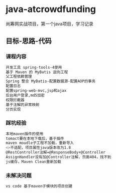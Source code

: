 # java-atcrowdfunding
尚筹网实战项目，第一个java项目，学习记录

## 目标-思路-代码
### 课程内容
```bash
开发工具 spring-tools-4使用
基于 Maven 的 MyBatis 逆向工程
父工程依赖管理
Spring 整合 MyBatis-配置数据源-配置AOP的事务
配置日志
配置spring-web-mvc,jsp和ajax
后台用户登录,md5加密
权限拦截器
基于注解的异常映射
分页实现
```
### 踩坑经验
```bash
本地maven插件的使用
tomact要在本地下载后，基于插件
maven moudle子工程不加载，重新导入
<>不适配，项目属性java版本改为1.8
@RestController注解=@ResponseBody+@Controller
AssignHandler没有加@Controller注解，页面404，找不到
js缓存，Maven Clean重新加载
```

### 未解决问题
```bash
vs code 基于maven子模块的项目创建
```
